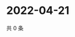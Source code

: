 # 2022-04-21

共 0 条

<!-- BEGIN WEIBO -->
<!-- 最后更新时间 Thu Apr 21 2022 02:00:49 GMT+0800 (China Standard Time) -->

<!-- END WEIBO -->

